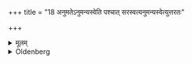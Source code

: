 +++
title = "18 अनुमतेऽनुमन्यस्वेति पश्चात् सरस्वत्यनुमन्यस्वेत्युत्तरतः"

+++

<details><summary>मूलम्</summary>

अनुमतेऽनुमन्यस्वेति पश्चात् सरस्वत्यनुमन्यस्वेत्युत्तरतः १८
</details>

<details><summary>Oldenberg</summary>

18. To the west with (the words), Anumati! Give thy consent!'
19. To the north with (the words), 'Sarasvatī! Give thy consent!'
</details>
